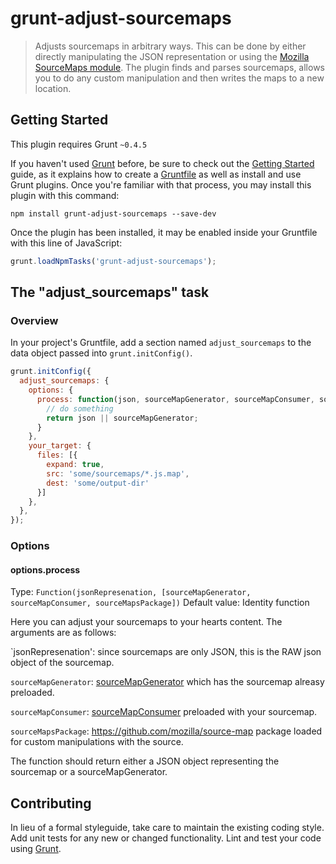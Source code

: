 # grunt-adjust-sourcemaps

> Adjusts sourcemaps in arbitrary ways. This can be done by either directly manipulating the JSON representation or using the [Mozilla SourceMaps module](https://github.com/mozilla/source-map). The plugin finds and parses sourcemaps, allows you to do any custom manipulation and then writes the maps to a new location.

## Getting Started
This plugin requires Grunt `~0.4.5`

If you haven't used [Grunt](http://gruntjs.com/) before, be sure to check out the [Getting Started](http://gruntjs.com/getting-started) guide, as it explains how to create a [Gruntfile](http://gruntjs.com/sample-gruntfile) as well as install and use Grunt plugins. Once you're familiar with that process, you may install this plugin with this command:

```shell
npm install grunt-adjust-sourcemaps --save-dev
```

Once the plugin has been installed, it may be enabled inside your Gruntfile with this line of JavaScript:

```js
grunt.loadNpmTasks('grunt-adjust-sourcemaps');
```

## The "adjust_sourcemaps" task

### Overview
In your project's Gruntfile, add a section named `adjust_sourcemaps` to the data object passed into `grunt.initConfig()`.

```js
grunt.initConfig({
  adjust_sourcemaps: {
    options: {
      process: function(json, sourceMapGenerator, sourceMapConsumer, sourceMapPackage) {
        // do something
        return json || sourceMapGenerator;
      }
    },
    your_target: {
      files: [{
        expand: true,
        src: 'some/sourcemaps/*.js.map',
        dest: 'some/output-dir'
      }]
    },
  },
});
```

### Options

#### options.process
Type: `Function(jsonRepresenation, [sourceMapGenerator, sourceMapConsumer, sourceMapsPackage])`
Default value: Identity function

Here you can adjust your sourcemaps to your hearts content. The arguments are as follows:

`jsonRepresenation': since sourcemaps are only JSON, this is the RAW json object of the sourcemap.

`sourceMapGenerator`: [sourceMapGenerator](https://github.com/mozilla/source-map#sourcemapgenerator) which has the sourcemap alreasy preloaded.

`sourceMapConsumer`: [sourceMapConsumer](https://github.com/mozilla/source-map#sourcemapconsumer) preloaded with your sourcemap.

`sourceMapsPackage`: https://github.com/mozilla/source-map package loaded for custom manipulations with the source.

The function should return either a JSON object representing the sourcemap or a sourceMapGenerator.


## Contributing
In lieu of a formal styleguide, take care to maintain the existing coding style. Add unit tests for any new or changed functionality. Lint and test your code using [Grunt](http://gruntjs.com/).
